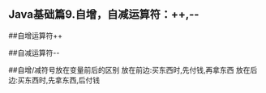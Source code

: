 Java基础篇9.自增，自减运算符：++,--
---

##自增运算符++

##自减运算符--

##自增/减符号放在变量前后的区别
放在前边:买东西时,先付钱,再拿东西
放在后边:买东西时,先拿东西,后付钱